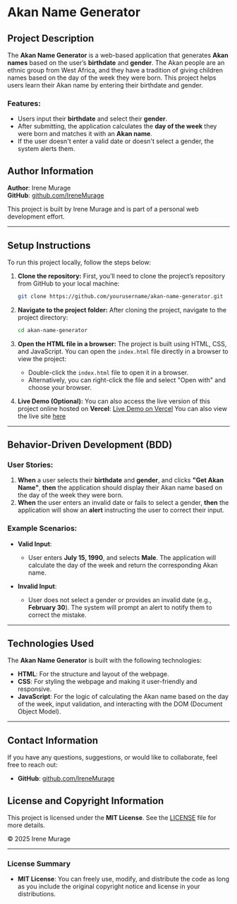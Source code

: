 # Akan Name Generator

## Project Description

The **Akan Name Generator** is a web-based application that generates **Akan names** based on the user’s **birthdate** and **gender**. The Akan people are an ethnic group from West Africa, and they have a tradition of giving children names based on the day of the week they were born. This project helps users learn their Akan name by entering their birthdate and gender.

### Features:
- Users input their **birthdate** and select their **gender**.
- After submitting, the application calculates the **day of the week** they were born and matches it with an **Akan name**.
- If the user doesn't enter a valid date or doesn't select a gender, the system alerts them.


## Author Information

**Author**: Irene Murage  
**GitHub**: [github.com/IreneMurage](https://github.com/IreneMurage/akan-name-generator.git)

This project is built by Irene Murage and is part of a personal web development effort.

---

## Setup Instructions

To run this project locally, follow the steps below:

1. **Clone the repository:**
   First, you’ll need to clone the project’s repository from GitHub to your local machine:
   ```bash
   git clone https://github.com/yourusername/akan-name-generator.git
   ```

2. **Navigate to the project folder:**
   After cloning the project, navigate to the project directory:
   ```bash
   cd akan-name-generator
   ```

3. **Open the HTML file in a browser:**
   The project is built using HTML, CSS, and JavaScript. You can open the `index.html` file directly in a browser to view the project:
   - Double-click the `index.html` file to open it in a browser.
   - Alternatively, you can right-click the file and select "Open with" and choose your browser.

4. **Live Demo (Optional):**
   You can also access the live version of this project online hosted on **Vercel**:
   [Live Demo on Vercel](https://akan-name-generator-henna.vercel.app/) You can also view the live site [here](https://irenemurage.github.io/akan-name-generator/)

---

## Behavior-Driven Development (BDD)

### User Stories:
1. **When** a user selects their **birthdate** and **gender**, and clicks **"Get Akan Name"**, **then** the application should display their Akan name based on the day of the week they were born.
2. **When** the user enters an invalid date or fails to select a gender, **then** the application will show an **alert** instructing the user to correct their input.

### Example Scenarios:
- **Valid Input**:  
  - User enters **July 15, 1990**, and selects **Male**. The application will calculate the day of the week and return the corresponding Akan name.
  
- **Invalid Input**:  
  - User does not select a gender or provides an invalid date (e.g., **February 30**). The system will prompt an alert to notify them to correct the mistake.

---

## Technologies Used

The **Akan Name Generator** is built with the following technologies:

- **HTML**: For the structure and layout of the webpage.
- **CSS**: For styling the webpage and making it user-friendly and responsive.
- **JavaScript**: For the logic of calculating the Akan name based on the day of the week, input validation, and interacting with the DOM (Document Object Model).

---

## Contact Information

If you have any questions, suggestions, or would like to collaborate, feel free to reach out:

- **GitHub**: [github.com/IreneMurage](https://github.com/IreneMurage/akan-name-generator.gite)


## License and Copyright Information

This project is licensed under the **MIT License**. See the [LICENSE](./LICENSE) file for more details.

© 2025 Irene Murage

---

### License Summary

- **MIT License**: You can freely use, modify, and distribute the code as long as you include the original copyright notice and license in your distributions.
  
